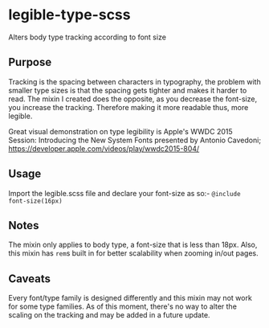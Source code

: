 # legible-type-scss
Alters body type tracking according to font size

## Purpose

Tracking is the spacing between characters in typography, the problem with smaller type sizes is that the spacing gets tighter and makes it harder to read. The mixin I created does the opposite, as you decrease the font-size, you increase the tracking. Therefore making it more readable thus, more legible.

Great visual demonstration on type legibility is Apple's WWDC 2015 Session: Introducing the New System Fonts presented by Antonio Cavedoni; https://developer.apple.com/videos/play/wwdc2015-804/

## Usage

Import the legible.scss file and declare your font-size as so:-
<code>@include font-size(16px)</code>

## Notes

The mixin only applies to body type, a font-size that is less than 18px. Also, this mixin has <code>rem</code>s built in for better scalability when zooming in/out pages.

## Caveats

Every font/type family is designed differently and this mixin may not work for some type families. As of this moment, there's no way to alter the scaling on the tracking and may be added in a future update.
